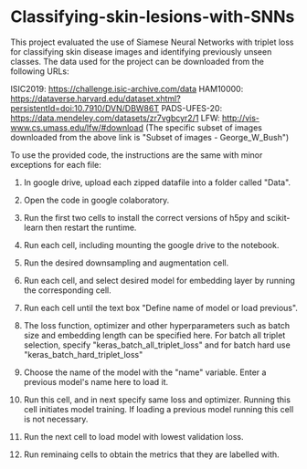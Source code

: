 # Classifying-skin-lesions-with-SNNs

This project evaluated the use of Siamese Neural Networks with triplet loss for
classifying skin disease images and identifying previously unseen classes. The data used for the project
can be downloaded from the following URLs:

ISIC2019: https://challenge.isic-archive.com/data
HAM10000: https://dataverse.harvard.edu/dataset.xhtml?persistentId=doi:10.7910/DVN/DBW86T
PADS-UFES-20: https://data.mendeley.com/datasets/zr7vgbcyr2/1
LFW: http://vis-www.cs.umass.edu/lfw/#download 
(The specific subset of images downloaded from the above link is "Subset of images - George_W_Bush")

To use the provided code, the instructions are the same with minor exceptions for each file:

1) In google drive, upload each zipped datafile into a folder called "Data".

2) Open the code in google colaboratory.

3) Run the first two cells to install the correct versions of h5py and scikit-learn then restart the runtime.

4) Run each cell, including mounting the google drive to the notebook.

5) Run the desired downsampling and augmentation cell.

6) Run each cell, and select desired model for embedding layer by running the corresponding cell.

7) Run each cell until the text box "Define name of model or load previous".

8) The loss function, optimizer and other hyperparameters such as batch size and embedding length
   can be specified here. For batch all triplet selection, specify "keras_batch_all_triplet_loss" 
   and for batch hard use "keras_batch_hard_triplet_loss"

7) Choose the name of the model with the "name" variable. Enter a previous model's name here to load it.

8) Run this cell, and in next specify same loss and optimizer. Running this cell initiates model training. If 
   loading a previous model running this cell is not necessary.

9) Run the next cell to load model with lowest validation loss.

10) Run reminaing cells to obtain the metrics that they are labelled with.
